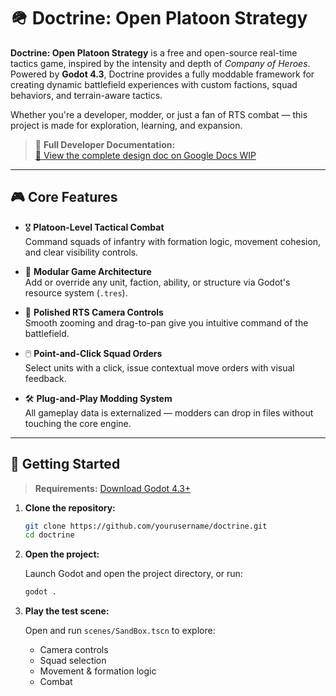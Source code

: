 # 🪖 Doctrine: Open Platoon Strategy

**Doctrine: Open Platoon Strategy** is a free and open-source real-time tactics game, inspired by the intensity and depth of *Company of Heroes*. Powered by **Godot 4.3**, Doctrine provides a fully moddable framework for creating dynamic battlefield experiences with custom factions, squad behaviors, and terrain-aware tactics.

Whether you're a developer, modder, or just a fan of RTS combat — this project is made for exploration, learning, and expansion.

> 📘 **Full Developer Documentation:**  
> [📄 View the complete design doc on Google Docs WIP](https://docs.google.com/document/d/1SwRlM_GhbNZIEyF8fDz9QOazDvM4ad_Nv64w7ouSOMM/edit?usp=sharing)

---

## 🎮 Core Features

- 🎖️ **Platoon-Level Tactical Combat**  
  Command squads of infantry with formation logic, movement cohesion, and clear visibility controls.

- 🧩 **Modular Game Architecture**  
  Add or override any unit, faction, ability, or structure via Godot's resource system (`.tres`).

- 🎥 **Polished RTS Camera Controls**  
  Smooth zooming and drag-to-pan give you intuitive command of the battlefield.

- 🖱️ **Point-and-Click Squad Orders**  
  Select units with a click, issue contextual move orders with visual feedback.

- 🛠️ **Plug-and-Play Modding System**  
  All gameplay data is externalized — modders can drop in files without touching the core engine.

---

## 🚀 Getting Started

> **Requirements:** [Download Godot 4.3+](https://godotengine.org/download)

1. **Clone the repository:**

    ```bash
    git clone https://github.com/yourusername/doctrine.git
    cd doctrine
    ```

2. **Open the project:**

    Launch Godot and open the project directory, or run:
    ```bash
    godot .
    ```

3. **Play the test scene:**

    Open and run `scenes/SandBox.tscn` to explore:
    - Camera controls  
    - Squad selection  
    - Movement & formation logic
    - Combat

